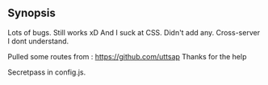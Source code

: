 ## Synopsis

Lots of bugs. Still works xD
And I suck at CSS. Didn't add any.
Cross-server I dont understand.

Pulled some routes from : https://github.com/uttsap
Thanks for the help

Secretpass in config.js.